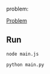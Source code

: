 problem:

<a href="https://codeforces.com/group/MWSDmqGsZm/contest/223205/problem/D"> Problem</a>

## Run

```
node main.js
```

```
python main.py
```